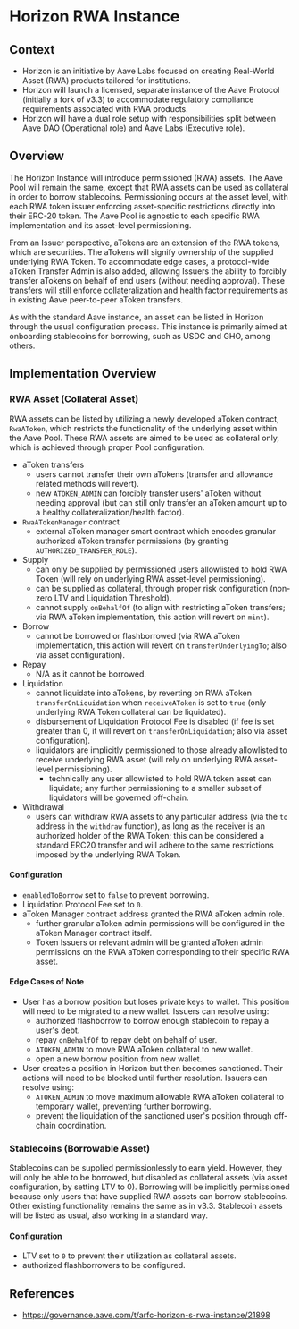 # Horizon RWA Instance

## Context

- Horizon is an initiative by Aave Labs focused on creating Real-World Asset (RWA) products tailored for institutions.
- Horizon will launch a licensed, separate instance of the Aave Protocol (initially a fork of v3.3) to accommodate regulatory compliance requirements associated with RWA products.
- Horizon will have a dual role setup with responsibilities split between Aave DAO (Operational role) and Aave Labs (Executive role).

## Overview

The Horizon Instance will introduce permissioned (RWA) assets. The Aave Pool will remain the same, except that RWA assets can be used as collateral in order to borrow stablecoins. Permissioning occurs at the asset level, with each RWA token issuer enforcing asset-specific restrictions directly into their ERC-20 token. The Aave Pool is agnostic to each specific RWA implementation and its asset-level permissioning.

From an Issuer perspective, aTokens are an extension of the RWA tokens, which are securities. The aTokens will signify ownership of the supplied underlying RWA Token. To accommodate edge cases, a protocol-wide aToken Transfer Admin is also added, allowing Issuers the ability to forcibly transfer aTokens on behalf of end users (without needing approval). These transfers will still enforce collateralization and health factor requirements as in existing Aave peer-to-peer aToken transfers.

As with the standard Aave instance, an asset can be listed in Horizon through the usual configuration process. This instance is primarily aimed at onboarding stablecoins for borrowing, such as USDC and GHO, among others.

## Implementation Overview

### RWA Asset (Collateral Asset)

RWA assets can be listed by utilizing a newly developed aToken contract, `RwaAToken`, which restricts the functionality of the underlying asset within the Aave Pool. These RWA assets are aimed to be used as collateral only, which is achieved through proper Pool configuration.

- aToken transfers
  - users cannot transfer their own aTokens (transfer and allowance related methods will revert).
  - new `ATOKEN_ADMIN` can forcibly transfer users' aToken without needing approval (but can still only transfer an aToken amount up to a healthy collateralization/health factor).
- `RwaATokenManager` contract
  - external aToken manager smart contract which encodes granular authorized aToken transfer permissions (by granting `AUTHORIZED_TRANSFER_ROLE`).
- Supply
  - can only be supplied by permissioned users allowlisted to hold RWA Token (will rely on underlying RWA asset-level permissioning).
  - can be supplied as collateral, through proper risk configuration (non-zero LTV and Liquidation Threshold).
  - cannot supply `onBehalfOf` (to align with restricting aToken transfers; via RWA aToken implementation, this action will revert on `mint`).
- Borrow
  - cannot be borrowed or flashborrowed (via RWA aToken implementation, this action will revert on `transferUnderlyingTo`; also via asset configuration).
- Repay
  - N/A as it cannot be borrowed.
- Liquidation
  - cannot liquidate into aTokens, by reverting on RWA aToken `transferOnLiquidation` when `receiveAToken` is set to `true` (only underlying RWA Token collateral can be liquidated).
  - disbursement of Liquidation Protocol Fee is disabled (if fee is set greater than 0, it will revert on `transferOnLiquidation`; also via asset configuration).
  - liquidators are implicitly permissioned to those already allowlisted to receive underlying RWA asset (will rely on underlying RWA asset-level permissioning).
    - technically any user allowlisted to hold RWA token asset can liquidate; any further permissioning to a smaller subset of liquidators will be governed off-chain.
- Withdrawal
  - users can withdraw RWA assets to any particular address (via the `to` address in the `withdraw` function), as long as the receiver is an authorized holder of the RWA Token; this can be considered a standard ERC20 transfer and will adhere to the same restrictions imposed by the underlying RWA Token.

#### Configuration

- `enabledToBorrow` set to `false` to prevent borrowing.
- Liquidation Protocol Fee set to `0`.
- aToken Manager contract address granted the RWA aToken admin role.
  - further granular aToken admin permissions will be configured in the aToken Manager contract itself.
  - Token Issuers or relevant admin will be granted aToken admin permissions on the RWA aToken corresponding to their specific RWA asset.

#### Edge Cases of Note

- User has a borrow position but loses private keys to wallet. This position will need to be migrated to a new wallet. Issuers can resolve using:
  - authorized flashborrow to borrow enough stablecoin to repay a user's debt.
  - repay `onBehalfOf` to repay debt on behalf of user.
  - `ATOKEN_ADMIN` to move RWA aToken collateral to new wallet.
  - open a new borrow position from new wallet.
- User creates a position in Horizon but then becomes sanctioned. Their actions will need to be blocked until further resolution. Issuers can resolve using:
  - `ATOKEN_ADMIN` to move maximum allowable RWA aToken collateral to temporary wallet, preventing further borrowing.
  - prevent the liquidation of the sanctioned user's position through off-chain coordination.

### Stablecoins (Borrowable Asset)

Stablecoins can be supplied permissionlessly to earn yield. However, they will only be able to be borrowed, but disabled as collateral assets (via asset configuration, by setting LTV to 0). Borrowing will be implicitly permissioned because only users that have supplied RWA assets can borrow stablecoins. Other existing functionality remains the same as in v3.3. Stablecoin assets will be listed as usual, also working in a standard way.

#### Configuration

- LTV set to `0` to prevent their utilization as collateral assets.
- authorized flashborrowers to be configured.

## References

- https://governance.aave.com/t/arfc-horizon-s-rwa-instance/21898
